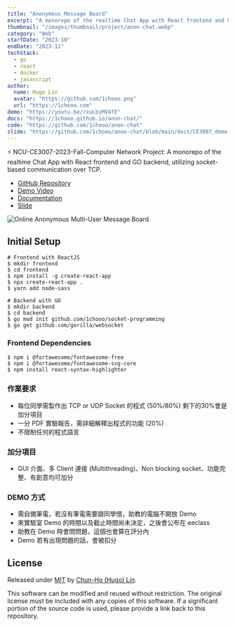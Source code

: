 ```yaml
---
title: "Anonymous Message Board"
excerpt: "A monorepo of the realtime Chat App with React frontend and GO backend, utilizing socket-based communication over TCP."
thumbnail: "/images/thumbnail/project/anon-chat.webp"
category: "Web"
startDate: "2023-10"
endDate: "2023-11"
techStack:
  - go
  - react
  - docker
  - javascript
author:
  name: Hugo Lin
  avatar: "https://github.com/1chooo.png"
  url: "https://1chooo.com"
demo: "https://youtu.be/rxuLbzMV4fE"
docs: "https://1chooo.github.io/anon-chat/"
code: "https://github.com/1chooo/anon-chat"
slide: "https://github.com/1chooo/anon-chat/blob/main/docs/CE3007_demo.pdf"
---
```


⚡ NCU-CE3007-2023-Fall-Computer Network Project: A monorepo of the realtime Chat App with React frontend and GO backend, utilizing socket-based communication over TCP.

- [GitHub Repository](https://github.com/1chooo/anon-chat)
- [Demo Video](https://youtu.be/rxuLbzMV4fE)
- [Documentation](https://1chooo.github.io/anon-chat/)
- [Slide](https://github.com/1chooo/anon-chat/blob/main/docs/CE3007_demo.pdf)

![Online Anonymous Multi-User Message Board](/images/thumbnail/project/anon-chat.webp)

## Initial Setup

```shell
# Frontend with ReactJS
$ mkdir frontend
$ cd frontend
$ npm install -g create-react-app
$ npx create-react-app .
$ yarn add node-sass

# Backend with GO
$ mkdir backend
$ cd backend
$ go mod init github.com/1chooo/socket-programming
$ go get github.com/gorilla/websocket
```

### Frontend Dependencies

```shell
$ npm i @fortawesome/fontawesome-free
$ npm i @fortawesome/fontawesome-svg-core
$ npm install react-syntax-highlighter
```

### 作業要求

- 每位同學需製作出 TCP or UDP Socket 的程式 (50%/80%) 剩下的30%會是加分項目
- 一分 PDF 實驗報告，需詳細解釋出程式的功能 (20%)
- 不限制任何的程式語言

### 加分項目

- GUI 介面、多 Client 連接 (Multithreading)、Non blocking socket、功能完整、有創意均可加分

### DEMO 方式

- 需自備筆電，若沒有筆電需要跟同學借，助教的電腦不開放 Demo
- 來實驗室 Demo 的時間以及截止時間尚未決定，之後會公布在 eeclass
- 助教在 Demo 時會問問題，這個也會算在評分內
- Demo 若有出現問題的話，會被扣分

## License

Released under [MIT](https://github.com/1chooo/anon-chat/blob/main/LICENSE) by [Chun-Ho (Hugo) Lin](https://github.com/1chooo).

This software can be modified and reused without restriction.
The original license must be included with any copies of this software.
If a significant portion of the source code is used, please provide a link back to this repository.
